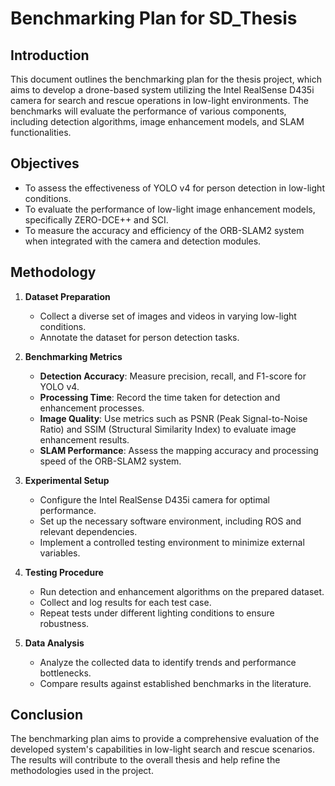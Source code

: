 # Benchmarking Plan for SD_Thesis

## Introduction
This document outlines the benchmarking plan for the thesis project, which aims to develop a drone-based system utilizing the Intel RealSense D435i camera for search and rescue operations in low-light environments. The benchmarks will evaluate the performance of various components, including detection algorithms, image enhancement models, and SLAM functionalities.

## Objectives
- To assess the effectiveness of YOLO v4 for person detection in low-light conditions.
- To evaluate the performance of low-light image enhancement models, specifically ZERO-DCE++ and SCI.
- To measure the accuracy and efficiency of the ORB-SLAM2 system when integrated with the camera and detection modules.

## Methodology
1. **Dataset Preparation**
   - Collect a diverse set of images and videos in varying low-light conditions.
   - Annotate the dataset for person detection tasks.

2. **Benchmarking Metrics**
   - **Detection Accuracy**: Measure precision, recall, and F1-score for YOLO v4.
   - **Processing Time**: Record the time taken for detection and enhancement processes.
   - **Image Quality**: Use metrics such as PSNR (Peak Signal-to-Noise Ratio) and SSIM (Structural Similarity Index) to evaluate image enhancement results.
   - **SLAM Performance**: Assess the mapping accuracy and processing speed of the ORB-SLAM2 system.

3. **Experimental Setup**
   - Configure the Intel RealSense D435i camera for optimal performance.
   - Set up the necessary software environment, including ROS and relevant dependencies.
   - Implement a controlled testing environment to minimize external variables.

4. **Testing Procedure**
   - Run detection and enhancement algorithms on the prepared dataset.
   - Collect and log results for each test case.
   - Repeat tests under different lighting conditions to ensure robustness.

5. **Data Analysis**
   - Analyze the collected data to identify trends and performance bottlenecks.
   - Compare results against established benchmarks in the literature.

## Conclusion
The benchmarking plan aims to provide a comprehensive evaluation of the developed system's capabilities in low-light search and rescue scenarios. The results will contribute to the overall thesis and help refine the methodologies used in the project.